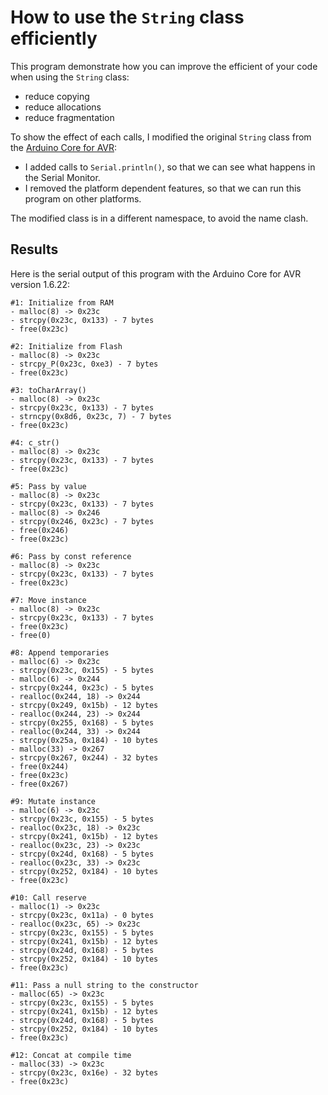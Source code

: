 How to use the `String` class efficiently
=========================================

This program demonstrate how you can improve the efficient of your code when using the `String` class:

* reduce copying
* reduce allocations
* reduce fragmentation

To show the effect of each calls, I modified the original `String` class from the [Arduino Core for AVR](https://github.com/arduino/ArduinoCore-avr/blob/2663be17272e19f00c55f3f2d8f1ebfac47158d6/cores/arduino/WString.h):

* I added calls to `Serial.println()`, so that we can see what happens in the Serial Monitor.
* I removed the platform dependent features, so that we can run this program on other platforms.

The modified class is in a different namespace, to avoid the name clash.

Results
-------

Here is the serial output of this program with the Arduino Core for AVR version 1.6.22:

```
#1: Initialize from RAM
- malloc(8) -> 0x23c
- strcpy(0x23c, 0x133) - 7 bytes
- free(0x23c)

#2: Initialize from Flash
- malloc(8) -> 0x23c
- strcpy_P(0x23c, 0xe3) - 7 bytes
- free(0x23c)

#3: toCharArray()
- malloc(8) -> 0x23c
- strcpy(0x23c, 0x133) - 7 bytes
- strncpy(0x8d6, 0x23c, 7) - 7 bytes
- free(0x23c)

#4: c_str()
- malloc(8) -> 0x23c
- strcpy(0x23c, 0x133) - 7 bytes
- free(0x23c)

#5: Pass by value
- malloc(8) -> 0x23c
- strcpy(0x23c, 0x133) - 7 bytes
- malloc(8) -> 0x246
- strcpy(0x246, 0x23c) - 7 bytes
- free(0x246)
- free(0x23c)

#6: Pass by const reference
- malloc(8) -> 0x23c
- strcpy(0x23c, 0x133) - 7 bytes
- free(0x23c)

#7: Move instance
- malloc(8) -> 0x23c
- strcpy(0x23c, 0x133) - 7 bytes
- free(0x23c)
- free(0)

#8: Append temporaries
- malloc(6) -> 0x23c
- strcpy(0x23c, 0x155) - 5 bytes
- malloc(6) -> 0x244
- strcpy(0x244, 0x23c) - 5 bytes
- realloc(0x244, 18) -> 0x244
- strcpy(0x249, 0x15b) - 12 bytes
- realloc(0x244, 23) -> 0x244
- strcpy(0x255, 0x168) - 5 bytes
- realloc(0x244, 33) -> 0x244
- strcpy(0x25a, 0x184) - 10 bytes
- malloc(33) -> 0x267
- strcpy(0x267, 0x244) - 32 bytes
- free(0x244)
- free(0x23c)
- free(0x267)

#9: Mutate instance
- malloc(6) -> 0x23c
- strcpy(0x23c, 0x155) - 5 bytes
- realloc(0x23c, 18) -> 0x23c
- strcpy(0x241, 0x15b) - 12 bytes
- realloc(0x23c, 23) -> 0x23c
- strcpy(0x24d, 0x168) - 5 bytes
- realloc(0x23c, 33) -> 0x23c
- strcpy(0x252, 0x184) - 10 bytes
- free(0x23c)

#10: Call reserve
- malloc(1) -> 0x23c
- strcpy(0x23c, 0x11a) - 0 bytes
- realloc(0x23c, 65) -> 0x23c
- strcpy(0x23c, 0x155) - 5 bytes
- strcpy(0x241, 0x15b) - 12 bytes
- strcpy(0x24d, 0x168) - 5 bytes
- strcpy(0x252, 0x184) - 10 bytes
- free(0x23c)

#11: Pass a null string to the constructor
- malloc(65) -> 0x23c
- strcpy(0x23c, 0x155) - 5 bytes
- strcpy(0x241, 0x15b) - 12 bytes
- strcpy(0x24d, 0x168) - 5 bytes
- strcpy(0x252, 0x184) - 10 bytes
- free(0x23c)

#12: Concat at compile time
- malloc(33) -> 0x23c
- strcpy(0x23c, 0x16e) - 32 bytes
- free(0x23c)
```